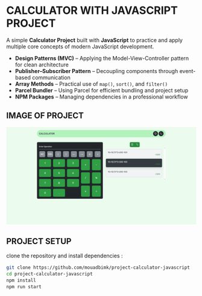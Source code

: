 # CALCULATOR WITH JAVASCRIPT PROJECT

A simple **Calculator Project** built with **JavaScript** to practice and apply multiple core concepts of modern JavaScript development.

- **Design Patterns (MVC)** – Applying the Model-View-Controller pattern for clean architecture
- **Publisher–Subscriber Pattern** – Decoupling components through event-based communication
- **Array Methods** – Practical use of `map()`, `sort()`, and `filter()`
- **Parcel Bundler** – Using Parcel for efficient bundling and project setup
- **NPM Packages** – Managing dependencies in a professional workflow

## IMAGE OF PROJECT

![Project Image](./src/assets/image.png)

## PROJECT SETUP

clone the repository and install dependencies :

```bash
git clone https://github.com/mouadbimk/project-calculator-javascript
cd project-calculator-javascript
npm install
npm run start
```
